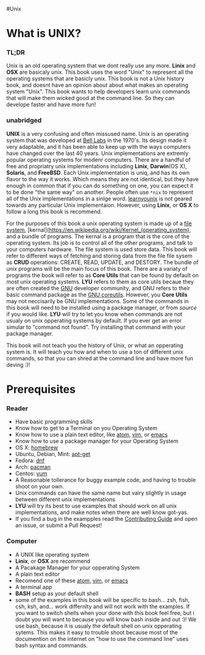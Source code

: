 #Unix

# What is UNIX?

### TL;DR
Unix is an old operating system that we dont really use any more. **Linix** and **OSX** are basicaly unix. This book uses the word "Unix" to represent all the operating systems that are basicly unix. This book is not a Unix history book, and doesnt have an opinion about about what makes an operating system "Unix". This book wants to help developers learn unix commands that will make them wicked good at the command line. So they can develope faster and have more fun! 
 
### unabridged
**UNIX** is a very confusing and often missused name. Unix is an operating system that was developed at [Bell Labs](https://en.wikipedia.org/wiki/Bell_Labs) in the 1970's. Its design made it very adaptable, and it has been able to keep up with the ways computers have changed over the last 40 years. Unix implementations are extremly popular operating systems for modenr computers. There are a handful of free and propriatry unix implementations including **Linix**, **Darwin**(OS X), **Solaris**, and **FreeBSD**. Each Unix implementation is uniq, and has its own flavor to the way it works. Which means they are not identical, but they have enough in common that if you can do something on one, you can expect it to be done "the same way" on another. People often use `*nix` to represent all of the Unix implementations in a sinlge word. [learnyounix](README.md) is not geared towards any particular Unix implementaion. However, using **Linix**, or **OS X** to follow a long this book is recommend.

For the purposes of this book a unix operating system is made up of a [file system](https://en.wikipedia.org/wiki/File_system), [kernal](https://en.wikipedia.org/wiki/Kernel_(operating_system), and a bundle of programs. The kernal is a program that is the core of the operating system. Its job is to control all of the other programs, and talk to your computers hardware. The file system is used store data. This book will refer to different ways of fetching and storing data from the file file sysem as **CRUD** operations: CREATE, READ, UPDATE, and DESTORY. The bundle of unix programs will be the main focus of this book. There are a variaty of programs the book will refer to as **Core Utils** that can be found by default on most unix operating systems. **LYU** refers to them as core utils becaue they are often created the [GNU](http://www.gnu.org/) developer community, and GNU refers to their basic command package as the [GNU coreutils](http://www.gnu.org/software/coreutils/coreutils.html). However, you **Core Utils** may not neccisarily be GNU implementations. Some of the commands in this book will need to be installed using a package manager, or from _source_ if you would like. **LYU** will try to let you know when commands are not usualy on unix opperating systems by default. If you ever get an error simular to "command not found". Try installing that command with your package manager.

This book will not teach you the history of Unix, or what an opperating system is. It will teach you how and when to use a ton of different unix commands, so that you can shred at the command line and have more fun deving :)!

# Prerequisites
### Reader
* Have basic programming skills
 * Know how to get to a Terminal on you Operating System
 * Know how to use a plain text editor, like [atom](https://atom.io/), [vim](http://www.vim.org/), or [emacs](https://www.gnu.org/software/emacs/)
* Know how to use a package manager for your Operating System
 * OS X: [homebrew](http://brew.sh/)
 * Ubuntu, Debian, Mint: [apt-get](https://help.ubuntu.com/community/AptGet/Howto)
 * Fedora: [dnf](https://fedoraproject.org/wiki/Features/DNF)
 * Arch: [pacman](https://wiki.archlinux.org/index.php/Pacman)
 * Centos: [yum](https://www.centos.org/docs/5/html/yum/)
* A Reasonable tollerance for buggy example code, and having to trouble shoot on your own.
 * Unix commands can have the same name but vairy slightly in usage between different unix implementations
 * **LYU** will try its best to use examples that should work on all unix implementations, and make notes when there are well know got-yas.
 * If you find a bug in the exampples read the [Contributing Guide](CONTRIBUTING.md) and open an issue, or submit a Pull Request!

### Computer
* A UNIX like operating system
 * **Linix**, or **OSX** are recommend
* A Pacakage Manager for your opperating System
* A plain text editor
 * Recomend one of these [atom](https://atom.io/), [vim](http://www.vim.org/), or [emacs](https://www.gnu.org/software/emacs/)
* A terminal app
* **BASH** setup as your default shell
 * some of the examples in this book will be specific to bash... zsh, fish, csh, ksh, and... work differnlty and will not work with the examples. If you want to switch shells when your done with this book feel free, but i doubt you will want to because you will know bash inside and out :)! We use bash, because it is usualy the default shell on unix opperating sytems. This makes it easy to trouble shoot because most of the documention on the internet on "how to use the command line" uses bash syntax and commands.
